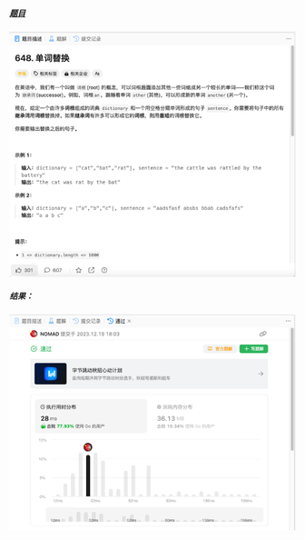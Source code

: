 ##### [题目](https://leetcode.cn/problems/replace-words/description/)
![pic](img.png)
##### 结果：
![pic](result.png)